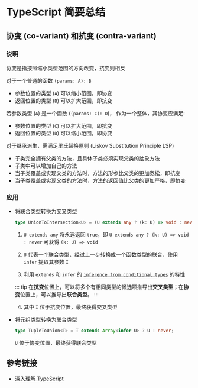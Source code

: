 # TypeScript 简要总结

## 协变 (co-variant) 和抗变 (contra-variant)

### 说明

协变是指按照缩小类型范围的方向改变，抗变则相反

对于一个普通的函数 `(params: A): B`

- 参数位置的类型 (`A`) 可以缩小范围，即协变
- 返回位置的类型 (`B`) 可以扩大范围，即抗变

若参数类型 (`A`) 是一个函数 (`(params: C): D`)， 作为一个整体，其协变应满足:

- 参数位置的类型 (`C`) 可以扩大范围，即抗变
- 返回位置的类型 (`D`) 可以缩小范围，即协变

对于继承派生，需满足里氏替换原则 (Liskov Substitution Principle LSP)

- 子类完全拥有父类的方法，且具体子类必须实现父类的抽象方法
- 子类中可以增加自己的方法
- 当子类覆盖或实现父类的方法时，方法的形参比父类的更加宽松，即抗变
- 当子类覆盖或实现父类的方法时，方法的返回值比父类的更加严格，即协变

### 应用

- 将联合类型转换为交叉类型

  ```typescript
  type UnionToIntersection<U> = (U extends any ? (k: U) => void : never) extends (k: infer I) => void ? I : never;
  ```

  1. `U extends any` 将永远返回 `true`，即 `U extends any ? (k: U) => void : never` 可获得 `(k: U) => void`

  2. `U` 代表一个联合类型，经过上一步转换成一个函数类型的联合，使用 `infer` 提取其参数 `I`

  3. 利用 `extends` 和 `infer` 的 [`inference from conditional types`](https://www.typescriptlang.org/docs/handbook/release-notes/typescript-2-8.html#type-inference-in-conditional-types) 的特性

    ::: tip
    在**抗变**位置上，可以将多个有相同类型的候选项推导出**交叉类型**；在**协变**位置上，可以推导出**联合类型**。
    :::

  4. 其中 `I` 位于抗变位置，最终获得交叉类型

- 将元组类型转换为联合类型

  ```typescript
  type TupleToUnion<T> = T extends Array<infer U> ? U : never;
  ```

  `U` 位于协变位置，最终获得联合类型

## 参考链接

- [深入理解 TypeScript](https://jkchao.github.io/typescript-book-chinese/)
